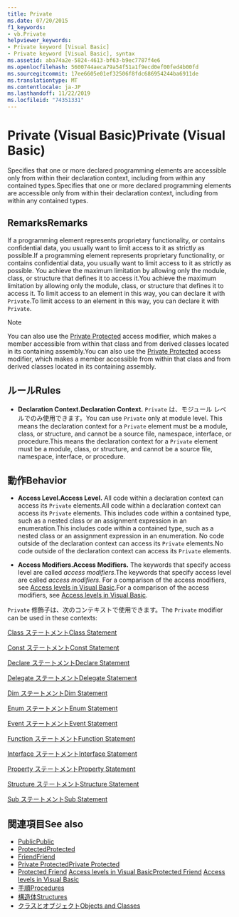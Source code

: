 ```yaml
---
title: Private
ms.date: 07/20/2015
f1_keywords:
- vb.Private
helpviewer_keywords:
- Private keyword [Visual Basic]
- Private keyword [Visual Basic], syntax
ms.assetid: aba74a2e-5824-4613-bf63-b9ec7787f4e6
ms.openlocfilehash: 5600744aeca79a54f51a1f9ecd0ef00fed4b00fd
ms.sourcegitcommit: 17ee6605e01ef32506f8fdc686954244ba6911de
ms.translationtype: MT
ms.contentlocale: ja-JP
ms.lasthandoff: 11/22/2019
ms.locfileid: "74351331"
---
```

# <a name="private-visual-basic"></a><span data-ttu-id="173f7-102">Private (Visual Basic)</span><span class="sxs-lookup"><span data-stu-id="173f7-102">Private (Visual Basic)</span></span>
<span data-ttu-id="173f7-103">Specifies that one or more declared programming elements are accessible only from within their declaration context, including from within any contained types.</span><span class="sxs-lookup"><span data-stu-id="173f7-103">Specifies that one or more declared programming elements are accessible only from within their declaration context, including from within any contained types.</span></span>  
  
## <a name="remarks"></a><span data-ttu-id="173f7-104">Remarks</span><span class="sxs-lookup"><span data-stu-id="173f7-104">Remarks</span></span>  
 <span data-ttu-id="173f7-105">If a programming element represents proprietary functionality, or contains confidential data, you usually want to limit access to it as strictly as possible.</span><span class="sxs-lookup"><span data-stu-id="173f7-105">If a programming element represents proprietary functionality, or contains confidential data, you usually want to limit access to it as strictly as possible.</span></span> <span data-ttu-id="173f7-106">You achieve the maximum limitation by allowing only the module, class, or structure that defines it to access it.</span><span class="sxs-lookup"><span data-stu-id="173f7-106">You achieve the maximum limitation by allowing only the module, class, or structure that defines it to access it.</span></span> <span data-ttu-id="173f7-107">To limit access to an element in this way, you can declare it with `Private`.</span><span class="sxs-lookup"><span data-stu-id="173f7-107">To limit access to an element in this way, you can declare it with `Private`.</span></span>  

> [!NOTE]
> <span data-ttu-id="173f7-108">You can also use the [Private Protected](private-protected.md) access modifier, which makes a member accessible from within that class and from derived classes located in its containing assembly.</span><span class="sxs-lookup"><span data-stu-id="173f7-108">You can also use the [Private Protected](private-protected.md) access modifier, which makes a member accessible from within that class and from derived classes located in its containing assembly.</span></span>

## <a name="rules"></a><span data-ttu-id="173f7-109">ルール</span><span class="sxs-lookup"><span data-stu-id="173f7-109">Rules</span></span>  

- <span data-ttu-id="173f7-110">**Declaration Context.**</span><span class="sxs-lookup"><span data-stu-id="173f7-110">**Declaration Context.**</span></span> <span data-ttu-id="173f7-111">`Private` は、モジュール レベルでのみ使用できます。</span><span class="sxs-lookup"><span data-stu-id="173f7-111">You can use `Private` only at module level.</span></span> <span data-ttu-id="173f7-112">This means the declaration context for a `Private` element must be a module, class, or structure, and cannot be a source file, namespace, interface, or procedure.</span><span class="sxs-lookup"><span data-stu-id="173f7-112">This means the declaration context for a `Private` element must be a module, class, or structure, and cannot be a source file, namespace, interface, or procedure.</span></span>  
  
## <a name="behavior"></a><span data-ttu-id="173f7-113">動作</span><span class="sxs-lookup"><span data-stu-id="173f7-113">Behavior</span></span>  
  
- <span data-ttu-id="173f7-114">**Access Level.**</span><span class="sxs-lookup"><span data-stu-id="173f7-114">**Access Level.**</span></span> <span data-ttu-id="173f7-115">All code within a declaration context can access its `Private` elements.</span><span class="sxs-lookup"><span data-stu-id="173f7-115">All code within a declaration context can access its `Private` elements.</span></span> <span data-ttu-id="173f7-116">This includes code within a contained type, such as a nested class or an assignment expression in an enumeration.</span><span class="sxs-lookup"><span data-stu-id="173f7-116">This includes code within a contained type, such as a nested class or an assignment expression in an enumeration.</span></span> <span data-ttu-id="173f7-117">No code outside of the declaration context can access its `Private` elements.</span><span class="sxs-lookup"><span data-stu-id="173f7-117">No code outside of the declaration context can access its `Private` elements.</span></span>  
  
- <span data-ttu-id="173f7-118">**Access Modifiers.**</span><span class="sxs-lookup"><span data-stu-id="173f7-118">**Access Modifiers.**</span></span> <span data-ttu-id="173f7-119">The keywords that specify access level are called *access modifiers*.</span><span class="sxs-lookup"><span data-stu-id="173f7-119">The keywords that specify access level are called *access modifiers*.</span></span> <span data-ttu-id="173f7-120">For a comparison of the access modifiers, see [Access levels in Visual Basic](../../../visual-basic/programming-guide/language-features/declared-elements/access-levels.md).</span><span class="sxs-lookup"><span data-stu-id="173f7-120">For a comparison of the access modifiers, see [Access levels in Visual Basic](../../../visual-basic/programming-guide/language-features/declared-elements/access-levels.md).</span></span>  
  
 <span data-ttu-id="173f7-121">`Private` 修飾子は、次のコンテキストで使用できます。</span><span class="sxs-lookup"><span data-stu-id="173f7-121">The `Private` modifier can be used in these contexts:</span></span>  
  
 [<span data-ttu-id="173f7-122">Class ステートメント</span><span class="sxs-lookup"><span data-stu-id="173f7-122">Class Statement</span></span>](../../../visual-basic/language-reference/statements/class-statement.md)  
  
 [<span data-ttu-id="173f7-123">Const ステートメント</span><span class="sxs-lookup"><span data-stu-id="173f7-123">Const Statement</span></span>](../../../visual-basic/language-reference/statements/const-statement.md)  
  
 [<span data-ttu-id="173f7-124">Declare ステートメント</span><span class="sxs-lookup"><span data-stu-id="173f7-124">Declare Statement</span></span>](../../../visual-basic/language-reference/statements/declare-statement.md)  
  
 [<span data-ttu-id="173f7-125">Delegate ステートメント</span><span class="sxs-lookup"><span data-stu-id="173f7-125">Delegate Statement</span></span>](../../../visual-basic/language-reference/statements/delegate-statement.md)  
  
 [<span data-ttu-id="173f7-126">Dim ステートメント</span><span class="sxs-lookup"><span data-stu-id="173f7-126">Dim Statement</span></span>](../../../visual-basic/language-reference/statements/dim-statement.md)  
  
 [<span data-ttu-id="173f7-127">Enum ステートメント</span><span class="sxs-lookup"><span data-stu-id="173f7-127">Enum Statement</span></span>](../../../visual-basic/language-reference/statements/enum-statement.md)  
  
 [<span data-ttu-id="173f7-128">Event ステートメント</span><span class="sxs-lookup"><span data-stu-id="173f7-128">Event Statement</span></span>](../../../visual-basic/language-reference/statements/event-statement.md)  
  
 [<span data-ttu-id="173f7-129">Function ステートメント</span><span class="sxs-lookup"><span data-stu-id="173f7-129">Function Statement</span></span>](../../../visual-basic/language-reference/statements/function-statement.md)  
  
 [<span data-ttu-id="173f7-130">Interface ステートメント</span><span class="sxs-lookup"><span data-stu-id="173f7-130">Interface Statement</span></span>](../../../visual-basic/language-reference/statements/interface-statement.md)  
  
 [<span data-ttu-id="173f7-131">Property ステートメント</span><span class="sxs-lookup"><span data-stu-id="173f7-131">Property Statement</span></span>](../../../visual-basic/language-reference/statements/property-statement.md)  
  
 [<span data-ttu-id="173f7-132">Structure ステートメント</span><span class="sxs-lookup"><span data-stu-id="173f7-132">Structure Statement</span></span>](../../../visual-basic/language-reference/statements/structure-statement.md)  
  
 [<span data-ttu-id="173f7-133">Sub ステートメント</span><span class="sxs-lookup"><span data-stu-id="173f7-133">Sub Statement</span></span>](../../../visual-basic/language-reference/statements/sub-statement.md)  
  
## <a name="see-also"></a><span data-ttu-id="173f7-134">関連項目</span><span class="sxs-lookup"><span data-stu-id="173f7-134">See also</span></span>

- [<span data-ttu-id="173f7-135">Public</span><span class="sxs-lookup"><span data-stu-id="173f7-135">Public</span></span>](../../../visual-basic/language-reference/modifiers/public.md)
- [<span data-ttu-id="173f7-136">Protected</span><span class="sxs-lookup"><span data-stu-id="173f7-136">Protected</span></span>](../../../visual-basic/language-reference/modifiers/protected.md)
- [<span data-ttu-id="173f7-137">Friend</span><span class="sxs-lookup"><span data-stu-id="173f7-137">Friend</span></span>](../../../visual-basic/language-reference/modifiers/friend.md)
- [<span data-ttu-id="173f7-138">Private Protected</span><span class="sxs-lookup"><span data-stu-id="173f7-138">Private Protected</span></span>](./private-protected.md)
- <span data-ttu-id="173f7-139">[Protected Friend](./protected-friend.md)    [Access levels in Visual Basic](../../../visual-basic/programming-guide/language-features/declared-elements/access-levels.md)</span><span class="sxs-lookup"><span data-stu-id="173f7-139">[Protected Friend](./protected-friend.md)    [Access levels in Visual Basic](../../../visual-basic/programming-guide/language-features/declared-elements/access-levels.md)</span></span>
- [<span data-ttu-id="173f7-140">手順</span><span class="sxs-lookup"><span data-stu-id="173f7-140">Procedures</span></span>](../../../visual-basic/programming-guide/language-features/procedures/index.md)
- [<span data-ttu-id="173f7-141">構造体</span><span class="sxs-lookup"><span data-stu-id="173f7-141">Structures</span></span>](../../../visual-basic/programming-guide/language-features/data-types/structures.md)
- [<span data-ttu-id="173f7-142">クラスとオブジェクト</span><span class="sxs-lookup"><span data-stu-id="173f7-142">Objects and Classes</span></span>](../../../visual-basic/programming-guide/language-features/objects-and-classes/index.md)
